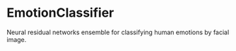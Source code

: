 # EmotionClassifier
Neural residual networks ensemble for classifying human emotions by facial image.
